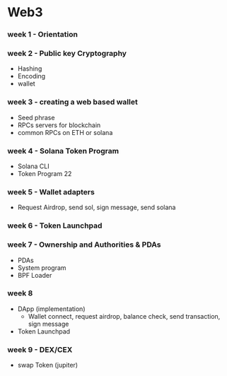 # Web3

### week 1 - Orientation

### week 2 - Public key Cryptography
- Hashing
- Encoding
- wallet

### week 3 - creating a web based wallet
- Seed phrase
- RPCs servers for blockchain
- common RPCs on ETH or solana

### week 4 - Solana Token Program
- Solana CLI
- Token Program 22

### week 5 - Wallet adapters
- Request Airdrop, send sol, sign message, send solana

### week 6 - Token Launchpad

### week 7 - Ownership and Authorities & PDAs
- PDAs
- System program
- BPF Loader

### week 8
- DApp (implementation)
   - Wallet connect, request airdrop, balance check, send transaction, sign message
- Token Launchpad

### week 9 - DEX/CEX
- swap Token (jupiter)